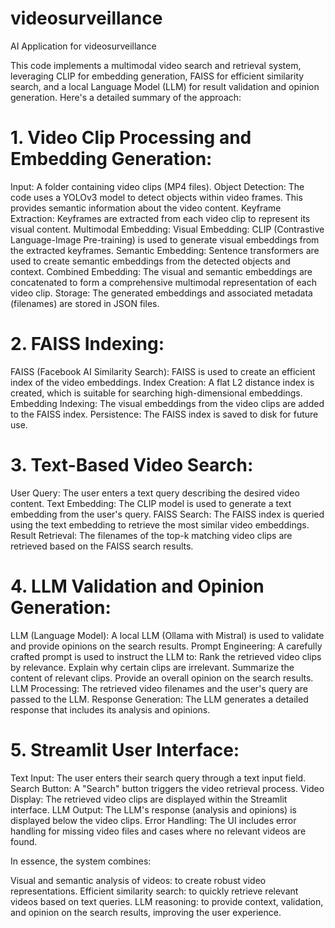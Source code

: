 # videosurveillance
AI Application for videosurveillance

This code implements a multimodal video search and retrieval system, leveraging CLIP for embedding generation, FAISS for efficient similarity search, and a local Language Model (LLM) for result validation and opinion generation. Here's a detailed summary of the approach:

# 1. Video Clip Processing and Embedding Generation:

Input: A folder containing video clips (MP4 files).
Object Detection: The code uses a YOLOv3 model to detect objects within video frames. This provides semantic information about the video content.
Keyframe Extraction: Keyframes are extracted from each video clip to represent its visual content.
Multimodal Embedding:
Visual Embedding: CLIP (Contrastive Language-Image Pre-training) is used to generate visual embeddings from the extracted keyframes.
Semantic Embedding: Sentence transformers are used to create semantic embeddings from the detected objects and context.
Combined Embedding: The visual and semantic embeddings are concatenated to form a comprehensive multimodal representation of each video clip.
Storage: The generated embeddings and associated metadata (filenames) are stored in JSON files.

# 2. FAISS Indexing:

FAISS (Facebook AI Similarity Search): FAISS is used to create an efficient index of the video embeddings.
Index Creation: A flat L2 distance index is created, which is suitable for searching high-dimensional embeddings.
Embedding Indexing: The visual embeddings from the video clips are added to the FAISS index.
Persistence: The FAISS index is saved to disk for future use.

# 3. Text-Based Video Search:

User Query: The user enters a text query describing the desired video content.
Text Embedding: The CLIP model is used to generate a text embedding from the user's query.
FAISS Search: The FAISS index is queried using the text embedding to retrieve the most similar video embeddings.
Result Retrieval: The filenames of the top-k matching video clips are retrieved based on the FAISS search results.

# 4. LLM Validation and Opinion Generation:

LLM (Language Model): A local LLM (Ollama with Mistral) is used to validate and provide opinions on the search results.
Prompt Engineering: A carefully crafted prompt is used to instruct the LLM to:
Rank the retrieved video clips by relevance.
Explain why certain clips are irrelevant.
Summarize the content of relevant clips.
Provide an overall opinion on the search results.
LLM Processing: The retrieved video filenames and the user's query are passed to the LLM.
Response Generation: The LLM generates a detailed response that includes its analysis and opinions.

# 5. Streamlit User Interface:

Text Input: The user enters their search query through a text input field.
Search Button: A "Search" button triggers the video retrieval process.
Video Display: The retrieved video clips are displayed within the Streamlit interface.
LLM Output: The LLM's response (analysis and opinions) is displayed below the video clips.
Error Handling: The UI includes error handling for missing video files and cases where no relevant videos are found.

In essence, the system combines:

Visual and semantic analysis of videos: to create robust video representations.
Efficient similarity search: to quickly retrieve relevant videos based on text queries.
LLM reasoning: to provide context, validation, and opinion on the search results, improving the user experience.
